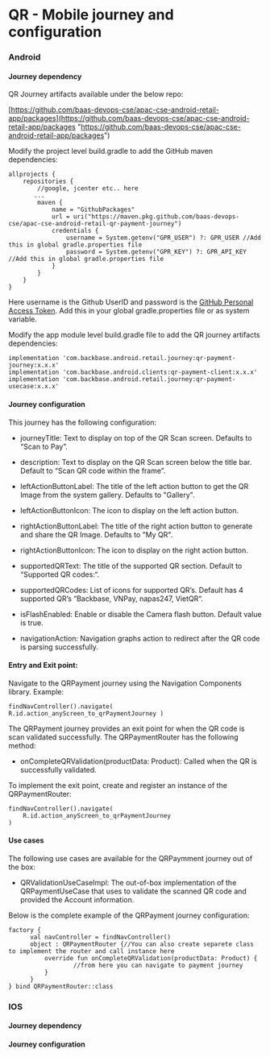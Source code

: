 # QR - Mobile journey and configuration
### Android

#### Journey dependency

QR Journey artifacts available under the below repo:  
  
[https://github.com/baas-devops-cse/apac-cse-android-retail-app/packages](https://github.com/baas-devops-cse/apac-cse-android-retail-app/packages "https://github.com/baas-devops-cse/apac-cse-android-retail-app/packages")

Modify the project level build.gradle to add the GitHub maven dependencies:

```
allprojects {
    repositories {
        //google, jcenter etc.. here
       ...
        maven {
            name = "GithubPackages"
            url = uri("https://maven.pkg.github.com/baas-devops-cse/apac-cse-android-retail-qr-payment-journey")
            credentials {
                username = System.getenv("GPR_USER") ?: GPR_USER //Add this in global gradle.properties file
                password = System.getenv("GPR_KEY") ?: GPR_API_KEY //Add this in global gradle.properties file
            }
        }
    }
}
```

Here username is the Github UserID and password is the [GitHub Personal Access Token](https://docs.github.com/en/authentication/keeping-your-account-and-data-secure/creating-a-personal-access-token#creating-a-token "https://docs.github.com/en/authentication/keeping-your-account-and-data-secure/creating-a-personal-access-token#creating-a-token"). Add this in your global gradle.properties file or as system variable.

Modify the app module level build.gradle file to add the QR journey artifacts dependencies:

```
implementation 'com.backbase.android.retail.journey:qr-payment-journey:x.x.x'
implementation 'com.backbase.android.clients:qr-payment-client:x.x.x'
implementation 'com.backbase.android.retail.journey:qr-payment-usecase:x.x.x'
```

#### Journey configuration

This journey has the following configuration:

*   journeyTitle: Text to display on top of the QR Scan screen. Defaults to “Scan to Pay”.
    
*   description: Text to display on the QR Scan screen below the title bar. Default to “Scan QR code within the frame”.
    
*   leftActionButtonLabel: The title of the left action button to get the QR Image from the system gallery. Defaults to "Gallery".
    
*   leftActionButtonIcon: The icon to display on the left action button.
    
*   rightActionButtonLabel: The title of the right action button to generate and share the QR Image. Defaults to "My QR".
    
*   rightActionButtonIcon: The icon to display on the right action button.
    
*   supportedQRText: The title of the supported QR section. Default to “Supported QR codes:“.
    
*   supportedQRCodes: List of icons for supported QR’s. Default has 4 supported QR’s “Backbase, VNPay, napas247, VietQR“.
    
*   isFlashEnabled: Enable or disable the Camera flash button. Default value is true.
    
*   navigationAction: Navigation graphs action to redirect after the QR code is parsing successfully.
    

#### Entry and Exit point:

Navigate to the QRPayment journey using the Navigation Components library. Example:

`findNavController().navigate( R.id.action_anyScreen_to_qrPaymentJourney )`

The QRPayment journey provides an exit point for when the QR code is scan validated successfully. The QRPaymentRouter has the following method:

*   onCompleteQRValidation(productData: Product): Called when the QR is successfully validated.
    

To implement the exit point, create and register an instance of the QRPaymentRouter:

```
findNavController().navigate(
    R.id.action_anyScreen_to_qrPaymentJourney
)
```

#### Use cases

The following use cases are available for the QRPaymment journey out of the box:

*   QRValidationUseCaseImpl: The out-of-box implementation of the QRPaymentUseCase that uses to validate the scanned QR code and provided the Account information.
    

Below is the complete example of the QRPayment journey configuration:

```
factory {
      val navController = findNavController()
      object : QRPaymentRouter {//You can also create separete class to implement the router and call instance here
          override fun onCompleteQRValidation(productData: Product) {
                  //from here you can navigate to payment journey
          }
      }
} bind QRPaymentRouter::class
```

### IOS

#### Journey dependency

#### Journey configuration